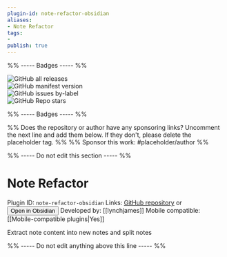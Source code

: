 ```yaml
---
plugin-id: note-refactor-obsidian
aliases:
- Note Refactor
tags: 
- 
publish: true
---
```


%% ----- Badges ----- %%

![GitHub all releases](https://img.shields.io/github/downloads/lynchjames/note-refactor-obsidian/total?color=573E7A&logo=github&style=for-the-badge)   
![GitHub manifest version](https://img.shields.io/github/manifest-json/v/lynchjames/note-refactor-obsidian?color=573E7A&logo=github&style=for-the-badge)   
![GitHub issues by-label](https://img.shields.io/github/issues/lynchjames/note-refactor-obsidian/help%20wanted?color=573E7A&logo=github&style=for-the-badge)   
![GitHub Repo stars](https://img.shields.io/github/stars/lynchjames/note-refactor-obsidian?color=573E7A&logo=github&style=for-the-badge)

%% ----- Badges ----- %%

%% Does the repository or author have any sponsoring links? Uncomment the next line and add them below. If they don't, please delete the placeholder tag. %%
%% Sponsor this work: #placeholder/author %%

%% ----- Do not edit this section ----- %%

# Note Refactor

Plugin ID: `note-refactor-obsidian`
Links: [GitHub repository](https://github.com/lynchjames/note-refactor-obsidian) or [<button id=HH>Open in Obsidian</button>](obsidian://goto-plugin?id=note-refactor-obsidian)
Developed by: [[lynchjames]]
Mobile compatible: [[Mobile-compatible plugins|Yes]]

Extract note content into new notes and split notes

%% ----- Do not edit anything above this line ----- %% 
